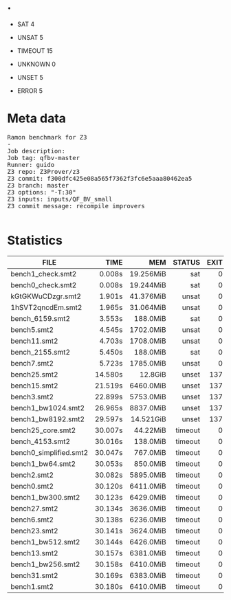 # .

* SAT 4
* UNSAT 5
* TIMEOUT 15
* UNKNOWN 0

* UNSET 5

* ERROR 5

# Meta data

<pre>
Ramon benchmark for Z3
-
Job description: 
Job tag: qfbv-master
Runner: guido
Z3 repo: Z3Prover/z3
Z3 commit: f300dfc425e08a565f7362f3fc6e5aaa80462ea5
Z3 branch: master
Z3 options: "-T:30"
Z3 inputs: inputs/QF_BV_small
Z3 commit message: recompile improvers

</pre>


# Statistics
|FILE                                                         |TIME     |MEM        | STATUS   | EXIT | STDOUT | STDERR | 
|------------|----------:|---------:|-------------:| ----------:|--------|--------| 
|bench1_check.smt2                                            |    0.008s | 19.256MiB| sat | 0 |  |  |
|bench0_check.smt2                                            |    0.008s | 19.244MiB| sat | 0 |  |  |
|kGtGKWuCDzgr.smt2                                            |    1.901s | 41.376MiB| unsat | 0 |  |  |
|1hSVT2qncdEm.smt2                                            |    1.965s | 31.064MiB| unsat | 0 |  |  |
|bench_6159.smt2                                              |    3.553s | 188.0MiB| sat | 0 |  |  |
|bench5.smt2                                                  |    4.545s | 1702.0MiB| unsat | 0 |  |  |
|bench11.smt2                                                 |    4.703s | 1708.0MiB| unsat | 0 |  |  |
|bench_2155.smt2                                              |    5.450s | 188.0MiB| sat | 0 |  |  |
|bench7.smt2                                                  |    5.723s | 1785.0MiB| unsat | 0 |  |  |
|bench25.smt2                                                 |   14.580s | 12.8GiB| unset | 137 |  |  |
|bench15.smt2                                                 |   21.519s | 6460.0MiB| unset | 137 |  |  |
|bench3.smt2                                                  |   22.899s | 5753.0MiB| unset | 137 |  |  |
|bench1_bw1024.smt2                                           |   26.965s | 8837.0MiB| unset | 137 |  |  |
|bench1_bw8192.smt2                                           |   29.597s | 14.521GiB| unset | 137 |  |  |
|bench25_core.smt2                                            |   30.007s | 44.22MiB| timeout | 0 |  |  |
|bench_4153.smt2                                              |   30.016s | 138.0MiB| timeout | 0 |  |  |
|bench0_simplified.smt2                                       |   30.047s | 767.0MiB| timeout | 0 |  |  |
|bench1_bw64.smt2                                             |   30.053s | 850.0MiB| timeout | 0 |  |  |
|bench2.smt2                                                  |   30.082s | 5895.0MiB| timeout | 0 |  |  |
|bench0.smt2                                                  |   30.120s | 6411.0MiB| timeout | 0 |  |  |
|bench1_bw300.smt2                                            |   30.123s | 6429.0MiB| timeout | 0 |  |  |
|bench27.smt2                                                 |   30.134s | 3636.0MiB| timeout | 0 |  |  |
|bench6.smt2                                                  |   30.138s | 6236.0MiB| timeout | 0 |  |  |
|bench23.smt2                                                 |   30.141s | 3624.0MiB| timeout | 0 |  |  |
|bench1_bw512.smt2                                            |   30.144s | 6426.0MiB| timeout | 0 |  |  |
|bench13.smt2                                                 |   30.157s | 6381.0MiB| timeout | 0 |  |  |
|bench1_bw256.smt2                                            |   30.158s | 6410.0MiB| timeout | 0 |  |  |
|bench31.smt2                                                 |   30.169s | 6383.0MiB| timeout | 0 |  |  |
|bench1.smt2                                                  |   30.180s | 6410.0MiB| timeout | 0 |  |  |
